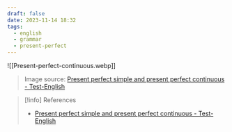 ```yaml
---
draft: false
date: 2023-11-14 18:32
tags:
  - english
  - grammar
  - present-perfect
---
```




![[Present-perfect-continuous.webp]]
> Image source: [Present perfect simple and present perfect continuous - Test-English](https://test-english.com/grammar-points/b1/present-perfect-simple-present-perfect-continuous)




> [!info] References
> - [Present perfect simple and present perfect continuous - Test-English](https://test-english.com/grammar-points/b1/present-perfect-simple-present-perfect-continuous)
